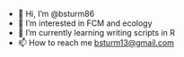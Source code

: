 - 👋 Hi, I’m @bsturm86
- 👀 I’m interested in FCM and ecology
- 🌱 I’m currently learning writing scripts in R
- 📫 How to reach me bsturm13@gmail.com 

<!---
bsturm86/bsturm86 is a ✨ special ✨ repository because its `README.md` (this file) appears on your GitHub profile.
You can click the Preview link to take a look at your changes.
--->
